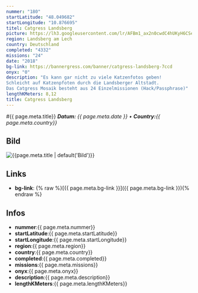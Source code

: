 ```yaml
---
nummer: "180"
startLatitude: "48.049682"
startLongitude: "10.876695"
titel: Catgress Landsberg
picture: https://lh3.googleusercontent.com/lr/AFBm1_ax2n0cwdC4hUKyH6CSeX6yU1679DIZXqlQC0Cs7t5Olg41D2rmlTJNZOUjeDa2tug_pxlWESkA_5tL2wd6whHzmtziZ5KfT1BtMOU_eQPk7IwuimRjC3a3oJRysLMZBWr5aNWO91p0ROxsYY-lOZWjhZX2EIYo-kYA_Xi7eJ8q2UUx_NZUOaTZMYxUT9mg2NjEX0uS4SOiTU4R-56iJtFLDOySoyBOVkmcoft8ftJBA7Q9dwrEABYNHFd-8mmiWA3llQFCPOQvUFfeo6LrALLLD_Sm7Cb2imPoUpyXA-r84vpe2FFvvnAUJKHkCRSvqsNYP43faAwA-0hOtcWOeUNL6gJhYq8gofJ1lf_isAiwq-9Cox2ZEzl5UTEiZACG5Ee96_ZaLGBIknJBP0MddgYV2JyPrn7PegWdcE_46OL1gNNvBNVKC9nwzpf2VdesizFtRH1AGgZsts7DMaaV8RBTJj7YMNRGqoSuno0meIxymQnYTGE_23k3BZqQQosN2hm25wyIU3jEmDclUsqlXOcUcMws_moOJFx9neDqgS5IgptrK_7uoN5PMIEZr2ezDS5Fz0sQaBkepo03yLW-toMFMSI8uSqjW9EKC35Zba8V7QUtLnz_wsVkgAXe0FKl8b235PJmsh8HhTBlAG8ZbhJoJeoPwMOg01miZmGvUS7eJoUaLeM8vytbtGaY_rwC0gvkAAVNjZo8af159tPWM5na_pxMocgVy1wv62fvDLnoWixaUd29hoJsLiFZj87VrIDncOJ8btIEl0mNOfWePhdrj6XeqPIKlWyedUaDxzwFe-av5mlrV0E7MTMxgXsAFgpwunuknQvNXWfx6fGQojP0BOmJwgKxSLhR
region: Landsberg am Lech
country: Deutschland
completed: "4332"
missions: "24"
date: "2018"
bg-link: https://bannergress.com/banner/catgress-landsberg-7ccd
onyx: "0"
description: "Es kann gar nicht zu viele Katzenfotos geben!
Schleicht auf Katzenpfoten durch die Landsberger Altstadt. 
Das Catgress Mosaik besteht aus 24 Einzelmissionen (Hack/Passphrase)"
lengthKMeters: 8,12
title: Catgress Landsberg
---
```


#{{ page.meta.title}}
_**Datum:** {{ page.meta.date }} • **Country:**{{ page.meta.country}}_

## Bild
![{{page.meta.title | default('Bild')}}]({{page.meta.picture}})

## Links
- **bg-link**: {% raw %}[{{ page.meta.bg-link }}]({{ page.meta.bg-link }}){% endraw %}

## Infos
- **nummer**:{{ page.meta.nummer}}
- **startLatitude**:{{ page.meta.startLatitude}}
- **startLongitude**:{{ page.meta.startLongitude}}
- **region**:{{ page.meta.region}}
- **country**:{{ page.meta.country}}
- **completed**:{{ page.meta.completed}}
- **missions**:{{ page.meta.missions}}
- **onyx**:{{ page.meta.onyx}}
- **description**:{{ page.meta.description}}
- **lengthKMeters**:{{ page.meta.lengthKMeters}}

